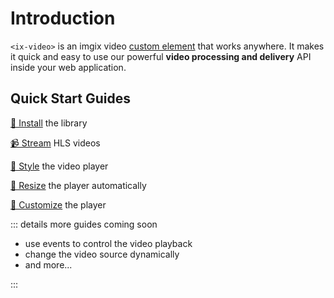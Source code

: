 # Introduction

`<ix-video>` is an imgix video [custom element](https://developer.mozilla.org/en-US/docs/Web/Web_Components) that works anywhere. It makes it quick and easy to use our powerful **video processing and delivery** API inside your web application.

## Quick Start Guides

[🔌 Install](/overview/installation.html) the library

[📹 Stream](/overview/basic-usage.html) HLS videos

[🎨 Style](/overview/customization.html) the video player

[📐 Resize](/overview/advanced-usage.html) the player automatically

[📝 Customize](/overview/advanced-usage.html#player-configuration) the player

::: details more guides coming soon

- use events to control the video playback
- change the video source dynamically
- and more...

:::
